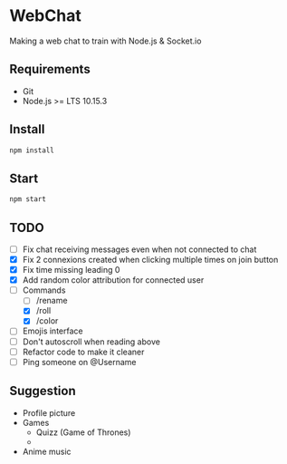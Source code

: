 # WebChat
Making a web chat to train with Node.js &amp; Socket.io

## Requirements
- Git
- Node.js >= LTS 10.15.3

## Install
```bash
npm install
```

## Start
```bash
npm start
```

## TODO 

- [ ] Fix chat receiving messages even when not connected to chat
- [X] Fix 2 connexions created when clicking multiple times on join button
- [X] Fix time missing leading 0
- [X] Add random color attribution for connected user
- [ ] Commands
    - [ ] /rename
    - [X] /roll
    - [X] /color
- [ ] Emojis interface
- [ ] Don't autoscroll when reading above
- [ ] Refactor code to make it cleaner
- [ ] Ping someone on @Username

## Suggestion

- Profile picture
- Games
    - Quizz (Game of Thrones)
    - 
- Anime music